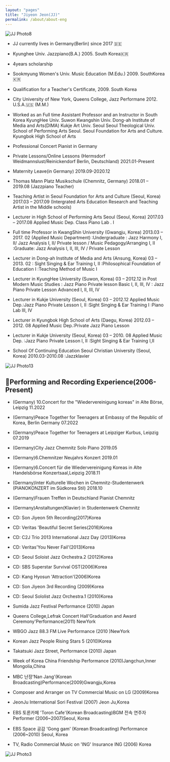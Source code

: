 ```yaml
---
layout: "pages"
title: "Jiyeon Jeon(JJ)"
permalink: /about/about-eng
---
```


<img src="https://jjmusic-online.github.io/assets/images/photo8.JPG" alt="JJ Photo8"
	title="Photo of JJ" style="min-width: 150px" />

- JJ currently lives in Germany(Berlin) since 2017 🇩🇪
- Kyunghee Univ. Jazzpiano(B.A.) 2005. South Korea🇰🇷 
- 4years scholarship 
- Sookmyung Women's Univ. Music Education (M.Edu.) 2009. SouthKorea 🇰🇷 
- Qualification for a Teacher's Certificate, 2009. South Korea 
- City University of New York, Queens College, Jazz Performane 2012. U.S.A.🇺🇸 (M.M.) 
- Worked as an Full time Assistant Professor and an Instructor in South Korea
   KyungHee Univ. Suwon
   Kwangshin Univ.
   Dong-ah Institute of Media and Arts(DIMA) Kukje Art Univ. Seoul
   Seoul Theological Univ. 
   School of Performing Arts Seoul. Seoul Foundation for Arts and Culture.
   Kyungbok High School of Arts


- Professional Concert Pianist in Germany

- Private Lessons/Online Lessons (Hermsdorf Weidmannslust/Reinickendorf Berlin, Deutschland) 2021.01-Present

- Maternity Leave(in Germany) 2019.09-2020.12

- Thomas Mann Platz Musikschule (Chemnitz, Germany) 2018.01 – 2019.08 (Jazzpiano Teacher)

- Teaching Artist in Seoul Foundation for Arts and Culture (Seoul, Korea) 2017.03 – 2017.09 (Intergrated Arts Education Research and Teaching Artist in the Middle schools)

- Lecturer in High School of Performing Arts Seoul (Seoul, Korea) 2017.03 – 2017.08 Applied Music Dep. Class Piano Lab . I

- Full time Professor in KwangShin University (Gwangju, Korea) 2013.03 – 2017. 02 (Applied Music Department) :Undergraduate : Jazz Harmony I, II/ Jazz Analysis I, II/ Private lesson / Music Pedagogy/Arranging I, II :Graduate: Jazz Analysis I, II, III, IV / Private Lesson
- Lecturer in Dong-ah Institute of Media and Arts (Ansung, Korea)
03 – 2013. 02 : Sight Singing & Ear Training I, II :Philosophical Foundation of Education I :Teaching Method of Music I

- Lecturer in KyungHee University (Suwon, Korea)
03 – 2012.12 in Post Modern Music Studies : Jazz Piano Private lesson Basic I, II, III, IV : Jazz Piano Private Lesson Advanced I, II, III, IV

- Lecturer in Kukje University (Seoul, Korea)
03 – 2012.12 Applied Music Dep.:Jazz Piano Private Lesson I, II :Sight Singing & Ear Training I :Piano Lab III, IV

- Lecturer in Kyungbok High School of Arts (Daegu, Korea) 2012.03 – 2012. 08 Applied Music Dep.:Private Jazz Piano Lesson

- Lecturer in Kukje University (Seoul, Korea)
03 – 2010. 08 Applied Music Dep. :Jazz Piano Private Lesson I, II :Sight Singing & Ear Training I,II 

- School Of Continuing Education Seoul Christian University (Seoul, Korea) 2010.03-2010.08 :Jazzklavier




<img src="https://jjmusic-online.github.io/assets/images/jiyeonjeon.jpeg" alt="JJ Photo13"
	title="Photo of JJ" style="min-width: 150px" />

## 🎹Performing and Recording Experience(2006-Present)
- (Germany) 10.Concert for the "Wiedervereinigung koreas" in Alte Börse, Leipzig 11.2022
- (Germany)Peace Together for Teenagers at Embassy of the Republic of Korea, Berlin Germany 07.2022
- (Germany)Peace Together for Teenagers at Leipziger Kurbus, Leipzig 07.2019
- (Germany)City Jazz Chemnitz Solo Piano 2019.05
- (Germany)6.Chemnitzer Neujahrs Konzert 2019.01 
- (Germany)6.Concert für die Wiedervereinigung Koreas in Alte Handelsbörse Konzertsaal,Leipzig 2018.11
- (Germany)Inter Kulturelle Wochen in Chemnitz-Studentenwerk (PIANOKONZERT im Südkorea Stil) 2018.10
- (Germany)Frauen Treffen in Deutschland Pianist Chemnitz
- (Germany)Anstaltungen(Klavier) in Studentenwerk Chemnitz 


- CD: Son Jiyeon 5th  Recording(2017)Korea 
- CD: Veritas 'Beautiful Secret Series(2016)Korea
- CD: C2J Trio 2013 International Jazz Day (2013)Korea 
- CD: Veritas'You Never Fail'(2013)Korea 
- CD: Seoul Soloist Jazz Orchestra.2 (2012)Korea
- CD: SBS Superstar Survival OST(2006)Korea
- CD: Kang Hyosun 'Attraction'(2006)Korea 
- CD: Son Jiyeon 3rd Recording (2009)Korea
- CD: Seoul Sololist Jazz Orchestra.1 (2010)Korea

- Sumida Jazz Festival Performance (2010) Japan
- Queens College,Lefrak Concert Hall'Graduation and Award Ceremony'Performance(2011) NewYork 
- WBGO Jazz 88.3 FM Live Performance (2010 )NewYork
- Korean Jazz People Rising Stars 5 (2010)Korea
- Takatsuki Jazz Street, Performance (2010) Japan
- Week of Korea China Friendship Performance (2010)Jangchun,Inner Mongolia,China
- MBC 난장'Nan Jang'(Korean Broadcasting)Performance(2009)Gwangju,Korea
- Composer and Arranger on TV Commercial Music on LG  (2009)Korea
- JeonJu International Sori Festival (2007) Jeon Ju,Korea
- EBS 토론카페 'Toron Cafe'(Korean Broadcasting)BGM 전속 연주자 Performer (2006~2007)Seoul, Korea
- EBS Space 공감 'Gong gam' (Korean Broadcasting) Performance (2006~2010) Seoul, Korea
- TV, Radio Commercial Music on 'ING' Insurance ING (2006) Korea


<img src="https://jjmusic-online.github.io/assets/images/photo3.jpeg" alt="JJ Photo3"
	title="Photo of JJ" style="min-width: 150px" />






